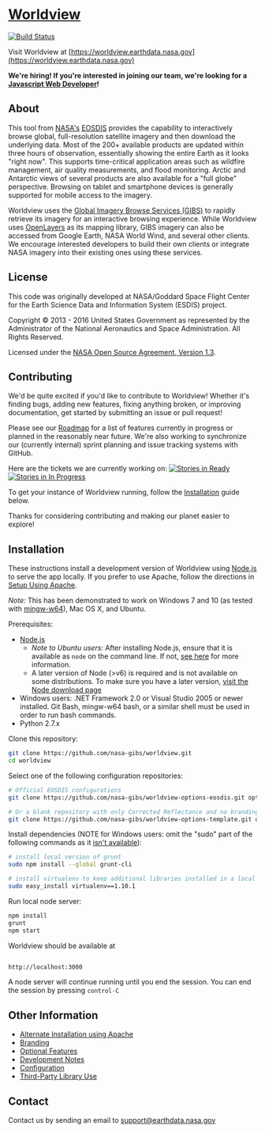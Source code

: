 # [Worldview](https://worldview.earthdata.nasa.gov)

[![Build Status](https://api.travis-ci.org/nasa-gibs/worldview.svg?branch=master)](https://travis-ci.org/nasa-gibs/worldview)

Visit Worldview at
[https://worldview.earthdata.nasa.gov](https://worldview.earthdata.nasa.gov)

**We're hiring! If you're interested in joining our team, we're looking for a [Javascript Web Developer](https://www.ssaihq.com/employment/careers/Careers.aspx?adata=EG8FfWFUTsrjoBu9rAXRJa%2flnn%2fS1bDbU2WqXYiLCC0Q4BLQzr3LEKS%2bUp%2bNdoDQVLZOGagcvG%2f25E7Qk01zyxF0zIcYdce00orz95xFrmZd1aAoZmvdv5499dCV1RowoxrvKXgdJ6ZQZ9ECkz9KEHaC%2f0xNpGwTCB11NbAGPAdvfU1%2fA9Ckl4m%2fWK8x7js0OA%3d%3d)!**

## About

This tool from [NASA's](http://nasa.gov) [EOSDIS](https://earthdata.nasa.gov)
provides the capability to interactively browse global, full-resolution
satellite imagery and then download the underlying data. Most of the 200+
available products are updated within three hours of observation, essentially
showing the entire Earth as it looks "right now". This supports time-critical
application areas such as wildfire management, air quality measurements, and
flood monitoring. Arctic and Antarctic views of several products are also
available for a "full globe" perspective. Browsing on tablet and smartphone
devices is generally supported for mobile access to the imagery.

Worldview uses the
[Global Imagery Browse Services (GIBS)](https://earthdata.nasa.gov/gibs) to
rapidly retrieve its imagery for an interactive browsing experience. While
Worldview uses [OpenLayers](http://openlayers.org/) as its mapping library,
GIBS imagery can also be accessed from Google Earth, NASA World Wind, and
several other clients. We encourage interested developers to build their own
clients or integrate NASA imagery into their existing ones using these
services.

## License

This code was originally developed at NASA/Goddard Space Flight Center for
the Earth Science Data and Information System (ESDIS) project.

Copyright &copy; 2013 - 2016 United States Government as represented by the
Administrator of the National Aeronautics and Space Administration.
All Rights Reserved.

Licensed under the [NASA Open Source Agreement, Version 1.3](LICENSE.md).

## Contributing

We'd be quite excited if you'd like to contribute to Worldview! Whether it's finding bugs, adding new features, fixing anything broken, or improving documentation, get started by submitting an issue or pull request!

Please see our [Roadmap](https://github.com/nasa-gibs/worldview/wiki/Worldview-Roadmap) for a list of features currently in progress or planned in the reasonably near future.  We're also working to synchronize our (currently internal) sprint planning and issue tracking systems with GitHub.  

Here are the tickets we are currently working on:
[![Stories in Ready](https://badge.waffle.io/nasa-gibs/worldview.svg?label=ready&title=Ready)](http://waffle.io/nasa-gibs/worldview)
[![Stories in In Progress](https://badge.waffle.io/nasa-gibs/worldview.svg?label=in%20progress&title=In%20Progress)](http://waffle.io/nasa-gibs/worldview)

To get your instance of Worldview running, follow the [Installation](https://github.com/nasa-gibs/worldview#installation) guide below.

Thanks for considering contributing and making our planet easier to explore!

## Installation

These instructions install a development version of Worldview using [Node.js](https://nodejs.org/)
to serve the app locally.  If you prefer to use Apache, follow the directions in [Setup Using Apache](doc/apache_setup.md).

*Note:* This has been demonstrated to work on Windows 7 and 10 (as tested with [mingw-w64](http://mingw-w64.org/)), Mac OS X, and Ubuntu.

Prerequisites:
- [Node.js](https://nodejs.org/)  
  - *Note to Ubuntu users:* After installing Node.js, ensure that it is available as `node` on the command line.  If not, [see here](https://github.com/nasa-gibs/worldview/issues/249#issuecomment-302172817) for more information.
  - A later version of Node (>v6) is required and is not available on some distributions.  To make sure you have a later version, [visit the Node download page](https://nodejs.org/en/download/)
- Windows users: .NET Framework 2.0 or Visual Studio 2005 or newer installed. Git Bash, mingw-w64 bash, or a similar shell must be used in order to run bash commands.
- Python 2.7.x


Clone this repository:

```bash
git clone https://github.com/nasa-gibs/worldview.git
cd worldview
```

Select one of the following configuration repositories:

```bash
# Official EOSDIS configurations
git clone https://github.com/nasa-gibs/worldview-options-eosdis.git options

# Or a blank repository with only Corrected Reflectance and no branding
git clone https://github.com/nasa-gibs/worldview-options-template.git options
```
Install dependencies (NOTE for Windows users: omit the "sudo" part of the following commands as it [isn't available](https://stackoverflow.com/questions/22527668/sudo-command-not-found-on-cygwin)):
```bash
# install local version of grunt
sudo npm install --global grunt-cli
```

```bash
# install virtualenv to keep additional libraries installed in a local directory:
sudo easy_install virtualenv==1.10.1
```

Run local node server:
```bash
npm install
grunt
npm start
```
Worldview should be available at

```bash

http://localhost:3000
```
A node server will continue running until you end the session.
You can end the session by pressing `control-C`

## Other Information

* [Alternate Installation using Apache](doc/apache_setup.md)
* [Branding](doc/branding.md)
* [Optional Features](doc/features.md)
* [Development Notes](doc/developing.md)
* [Configuration](doc/config.md)
* [Third-Party Library Use](THIRD_PARTY.md)


## Contact

Contact us by sending an email to
[support@earthdata.nasa.gov](mailto:support@earthdata.nasa.gov)
